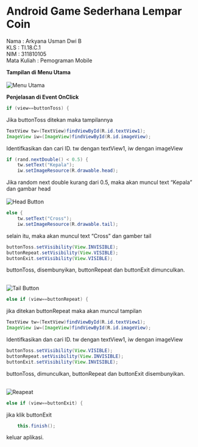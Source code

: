 # Android Game Sederhana Lempar Coin

Nama	: Arkyana Usman Dwi B <br>
KLS	: TI.18.C.1 <br>
NIM	: 311810105 <br>
Mata Kuliah	: Pemograman Mobile <br>


<b>Tampilan di Menu Utama </b> <br><br>
![Menu Utama](https://raw.githubusercontent.com/arksm503/Android-LemparCoin/master/img/1.png)

<b>Penjelasan di Event OnClick</b>
``` Java
if (view==buttonToss) { 
```
Jika buttonToss ditekan maka tampilannya
``` Java
TextView tw=(TextView)findViewById(R.id.textView1);
ImageView iw=(ImageView)findViewById(R.id.imageView);
```
Identifkasikan dan cari ID.  tw dengan textView1, iw dengan imageView
``` Java
if (rand.nextDouble() < 0.5) {
    tw.setText("Kepala");
    iw.setImageResource(R.drawable.head);
```
Jika random next double kurang dari 0.5, maka akan muncul text “Kepala” dan gambar head <br><br>
![Head Button](https://raw.githubusercontent.com/arksm503/Android-LemparCoin/master/img/3.png)

``` Java
else {
    tw.setText("Cross");
    iw.setImageResource(R.drawable.tail);
```
selain itu, maka akan muncul text “Cross” dan gamber tail
``` Java
buttonToss.setVisibility(View.INVISIBLE);
buttonRepeat.setVisibility(View.VISIBLE);
buttonExit.setVisibility(View.VISIBLE);
```
buttonToss, disembunyikan, buttonRepeat dan buttonExit dimunculkan.<br><br>


![Tail Button](https://raw.githubusercontent.com/arksm503/Android-LemparCoin/master/img/4.png)
``` Java
else if (view==buttonRepeat) {
```
jika ditekan buttonRepeat maka akan muncul tampilan
``` Java
TextView tw=(TextView)findViewById(R.id.textView1);
ImageView iw=(ImageView)findViewById(R.id.imageView);
```
Identifkasikan dan cari ID.  tw dengan textView1, iw dengan imageView
``` Java
buttonToss.setVisibility(View.VISIBLE);
buttonRepeat.setVisibility(View.INVISIBLE);
buttonExit.setVisibility(View.INVISIBLE);
```
buttonToss, dimunculkan, buttonRepeat dan buttonExit disembunyikan. <br><br>

![Reapeat](https://raw.githubusercontent.com/arksm503/Android-LemparCoin/master/img/2.png)
``` Java
else if (view==buttonExit) {
```
jika klik buttonExit
``` Java
    this.finish();
```
keluar aplikasi.









